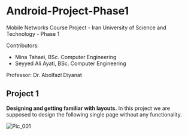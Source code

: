 # Android-Project-Phase1
Mobile Networks Course Project - Iran University of Science and Technology - Phase 1

Contributors:
* Mina Tahaei, BSc. Computer Engineering
* Seyyed Ali Ayati, BSc. Computer Engineering

Professor: Dr. Abolfazl Diyanat

## Project 1
**Designing and getting familiar with layouts.**
In this project we are supposed to design the following single page without any functionality.

![Pic_001](https://user-images.githubusercontent.com/35001360/111257610-b1888b00-8630-11eb-9a4e-652bb1bd7fbf.jpg)
